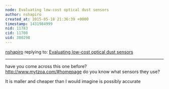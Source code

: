 ```yaml
---
node: Evaluating low-cost optical dust sensors
author: nshapiro
created_at: 2015-05-18 21:36:39 +0000
timestamp: 1431984999
nid: 11783
cid: 11708
uid: 380298
---
```




[nshapiro](../profile/nshapiro) replying to: [Evaluating low-cost optical dust sensors](../notes/mathew/05-05-2015/evaluating-low-cost-optical-dust-sensors)

----
have you come across this one before? http://www.mytzoa.com/#homepage do you know what sensors they use? 

It is maller and cheaper than I would imagine is possibly accurate